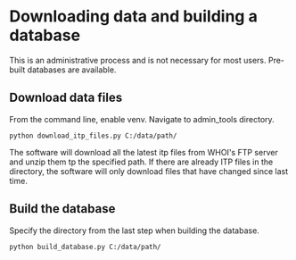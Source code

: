 # Downloading data and building a database
This is an administrative process and is not necessary for most users. Pre-built databases are available.

## Download data files
From the command line, enable venv. Navigate to admin_tools directory.

```
python download_itp_files.py C:/data/path/
```

The software will download all the latest itp files from WHOI's FTP server and unzip them tp the specified path. If there are already ITP files in the directory, the software will only download files that have changed since last time.

## Build the database
Specify the directory from the last step when building the database.
```
python build_database.py C:/data/path/
```